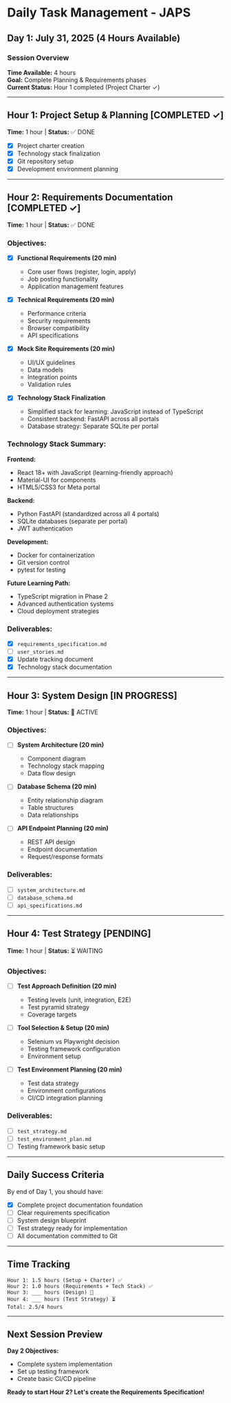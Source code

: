 # Daily Task Management - JAPS

## Day 1: July 31, 2025 (4 Hours Available)

### Session Overview
**Time Available:** 4 hours  
**Goal:** Complete Planning & Requirements phases  
**Current Status:** Hour 1 completed (Project Charter ✓)

---

## Hour 1: Project Setup & Planning [COMPLETED ✓]
**Time:** 1 hour | **Status:** ✅ DONE
- [x] Project charter creation
- [x] Technology stack finalization  
- [x] Git repository setup
- [x] Development environment planning

---

## Hour 2: Requirements Documentation [COMPLETED ✓]
**Time:** 1 hour | **Status:** ✅ DONE
### Objectives:
- [x] **Functional Requirements (20 min)**
  - Core user flows (register, login, apply)
  - Job posting functionality
  - Application management features

- [x] **Technical Requirements (20 min)**
  - Performance criteria
  - Security requirements
  - Browser compatibility
  - API specifications

- [x] **Mock Site Requirements (20 min)**
  - UI/UX guidelines
  - Data models
  - Integration points
  - Validation rules

- [x] **Technology Stack Finalization**
  - Simplified stack for learning: JavaScript instead of TypeScript
  - Consistent backend: FastAPI across all portals
  - Database strategy: Separate SQLite per portal

### Technology Stack Summary:
**Frontend:**
- React 18+ with JavaScript (learning-friendly approach)
- Material-UI for components
- HTML5/CSS3 for Meta portal

**Backend:**
- Python FastAPI (standardized across all 4 portals)
- SQLite databases (separate per portal)
- JWT authentication

**Development:**
- Docker for containerization
- Git version control
- pytest for testing

**Future Learning Path:**
- TypeScript migration in Phase 2
- Advanced authentication systems
- Cloud deployment strategies

### Deliverables:
- [x] `requirements_specification.md`
- [ ] `user_stories.md`
- [x] Update tracking document
- [x] Technology stack documentation

---

## Hour 3: System Design [IN PROGRESS]
**Time:** 1 hour | **Status:** 🔄 ACTIVE
### Objectives:
- [ ] **System Architecture (20 min)**
  - Component diagram
  - Technology stack mapping
  - Data flow design

- [ ] **Database Schema (20 min)**
  - Entity relationship diagram
  - Table structures
  - Data relationships

- [ ] **API Endpoint Planning (20 min)**
  - REST API design
  - Endpoint documentation
  - Request/response formats

### Deliverables:
- [ ] `system_architecture.md`
- [ ] `database_schema.md`
- [ ] `api_specifications.md`

---

## Hour 4: Test Strategy [PENDING]
**Time:** 1 hour | **Status:** ⏳ WAITING
### Objectives:
- [ ] **Test Approach Definition (20 min)**
  - Testing levels (unit, integration, E2E)
  - Test pyramid strategy
  - Coverage targets

- [ ] **Tool Selection & Setup (20 min)**
  - Selenium vs Playwright decision
  - Testing framework configuration
  - Environment setup

- [ ] **Test Environment Planning (20 min)**
  - Test data strategy
  - Environment configurations
  - CI/CD integration planning

### Deliverables:
- [ ] `test_strategy.md`
- [ ] `test_environment_plan.md`
- [ ] Testing framework basic setup

---

## Daily Success Criteria
By end of Day 1, you should have:
- [x] Complete project documentation foundation
- [ ] Clear requirements specification
- [ ] System design blueprint
- [ ] Test strategy ready for implementation
- [ ] All documentation committed to Git

---

## Time Tracking
```
Hour 1: 1.5 hours (Setup + Charter) ✅
Hour 2: 1.0 hours (Requirements + Tech Stack) ✅  
Hour 3: ___ hours (Design) 🔄
Hour 4: ___ hours (Test Strategy) ⏳
Total: 2.5/4 hours
```

---

## Next Session Preview
**Day 2 Objectives:**
- Complete system implementation
- Set up testing framework
- Create basic CI/CD pipeline

**Ready to start Hour 2? Let's create the Requirements Specification!**
